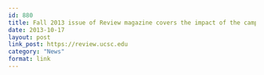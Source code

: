 ```yaml
---
id: 880
title: Fall 2013 issue of Review magazine covers the impact of the campaign.
date: 2013-10-17
layout: post
link_post: https://review.ucsc.edu
category: "News"
format: link
---
```


